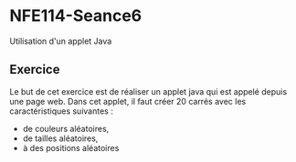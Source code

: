 NFE114-Seance6
==============

Utilisation d'un applet Java

Exercice
--------

Le but de cet exercice est de réaliser un applet java qui est appelé depuis une page web.
Dans cet applet, il faut créer 20 carrés avec les caractéristiques suivantes :

* de couleurs aléatoires,
* de tailles aléatoires,
* à des positions aléatoires